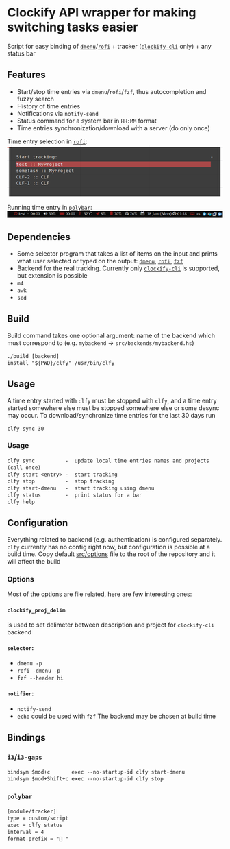 # Clockify API wrapper for making switching tasks easier
Script for easy binding of [`dmenu`](https://tools.suckless.org/dmenu/)/[`rofi`](https://github.com/davatorium/rofi) + tracker ([`clockify-cli`](https://github.com/lucassabreu/clockify-cli) only) + any status bar

## Features
* Start/stop time entries via `dmenu`/`rofi`/`fzf`, thus autocompletion and fuzzy search
* History of time entries
* Notifications via `notify-send`
* Status command for a system bar in `HH:MM` format
* Time entries synchronization/download with a server (do only once)

Time entry selection in  [`rofi`](https://github.com/davatorium/rofi):
![rofi](images/rofi.png)

Running time entry in [`polybar`](https://github.com/polybar/polybar):
![polybar](images/polybar.png)

## Dependencies
* Some selector program that takes a list of items on the input and prints what user selected or typed on the output:  [`dmenu`](https://tools.suckless.org/dmenu/), [`rofi`](https://github.com/davatorium/rofi), [`fzf`](https://github.com/junegunn/fzf)
* Backend for the real tracking. Currently only [`clockify-cli`](https://github.com/lucassabreu/clockify-cli) is supported, but extension is possible
* `m4`
* `awk`
* `sed`

## Build
Build command takes one optional argument: name of the backend which must correspond to (e.g. `mybackend` → `src/backends/mybackend.hs`)
```shell
./build [backend]
install "${PWD}/clfy" /usr/bin/clfy
```

## Usage
A time entry started with `clfy` must be stopped with `clfy`, and a time entry started somewhere else must be stopped somewhere else or some desync may occur.
To download/synchronize time entries for the last 30 days run
```
clfy sync 30
```
### Usage
```
clfy sync          -  update local time entries names and projects (call once)
clfy start <entry> -  start tracking
clfy stop          -  stop tracking
clfy start-dmenu   -  start tracking using dmenu
clfy status        -  print status for a bar
clfy help
```

## Configuration
Everything related to backend (e.g. authentication) is configured separately.
`clfy` currently has no config right now, but configuration is possible at a build time. Copy default [src/options](src/options) file to the root of the repository and it will affect the build

### Options
Most of the options are file related, here are few interesting ones:
#### `clockify_proj_delim`
is used to set delimeter between description and project for `clockify-cli` backend
#### `selector`:
* `dmenu -p`
* `rofi -dmenu -p`
* `fzf --header hi`
#### `notifier`:
* `notify-send`
* `echo` could be used with `fzf`
The backend may be chosen at build time


## Bindings
### `i3`/`i3-gaps`
```
bindsym $mod+c       exec --no-startup-id clfy start-dmenu
bindsym $mod+Shift+c exec --no-startup-id clfy stop
```
### `polybar`
```
[module/tracker]
type = custom/script
exec = clfy status
interval = 4
format-prefix = " "
```
